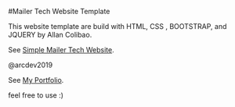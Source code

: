 #Mailer Tech Website Template

This website template are build with HTML, CSS , BOOTSTRAP, and JQUERY by Allan Colibao.

See [Simple Mailer Tech Website](https://allancolibao.github.io/mail-tech-website-template/).

@arcdev2019

See [My Portfolio](https://arcdev.me).

feel free to use :)
